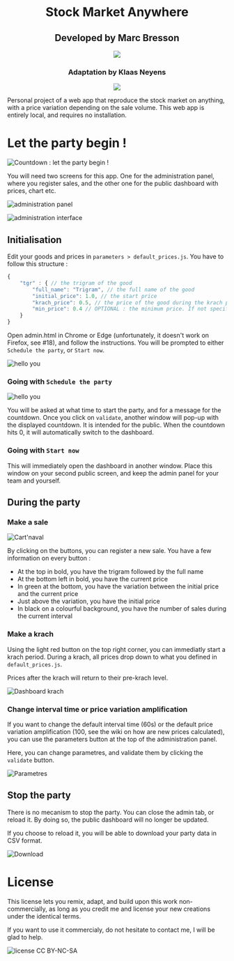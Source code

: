 <div align="center">
    <h1>Stock Market Anywhere</h1>
    <h2>Developed by Marc Bresson</h2>
    <p align="center">
        <a href="https://linkedin.com/in/marc--bresson"><img src="https://img.shields.io/badge/-LinkedIn-black.svg?style=for-the-badge&logo=linkedin&colorB=555"/></a>
    </p>
    <h3>Adaptation by Klaas Neyens</h3>
    <p align="center">
        <a href="https://www.linkedin.com/in/klaas-neyens/"><img src="https://img.shields.io/badge/-LinkedIn-black.svg?style=for-the-badge&logo=linkedin&colorB=555"/></a>
    </p>
</div>

Personal project of a web app that reproduce the stock market on anything, with a price variation depending on the sale volume. This web app is entirely local, and requires no installation.

# Let the party begin !

![Countdown : let the party begin !](images/countdown.png)

You will need two screens for this app. One for the administration panel, where you register sales, and the other one for the public dashboard with prices, chart etc.

![administration panel](images/admin.png)

![administration interface](images/dashboard_normal_1.png)

## Initialisation

Edit your goods and prices in `parameters > default_prices.js`. You have to follow this structure :

```js
{
    "tgr" : { // the trigram of the good
        "full_name": "Trigram", // the full name of the good
        "initial_price": 1.0, // the start price
        "krach_price": 0.5, // the price of the good during the krach periods
        "min_price": 0.4 // OPTIONAL : the minimum price. If not specified, the good will not have any limit, and will be regulated by the market
    }
}
```

Open admin.html in Chrome or Edge (unfortunately, it doesn't work on Firefox, see #18), and follow the instructions. You will be prompted to either `Schedule the party`, or `Start now`.

![hello you](images/hello_you.png)

### Going with `Schedule the party`

![hello you](images/schedule_the_party.png)

You will be asked at what time to start the party, and for a message for the countdown. Once you click on `validate`, another window will pop-up with the displayed countdown. It is intended for the public. When the countdown hits 0, it will automatically switch to the dashboard.

### Going with `Start now`

This will immediately open the dashboard in another window. Place this window on your second public screen, and keep the admin panel for your team and yourself.

## During the party

### Make a sale

![Cart'naval](images/cartnaval.png)

By clicking on the buttons, you can register a new sale. You have a few information on every button :
- At the top in bold, you have the trigram followed by the full name
- At the bottom left in bold, you have the current price
- In green at the bottom, you have the variation between the initial price and the current price
- Just above the variation, you have the initial price
- In black on a colourful background, you have the number of sales during the current interval

### Make a krach

Using the light red button on the top right corner, you can immediatly start a krach period. During a krach, all prices drop down to what you defined in `default_prices.js`.

Prices after the krach will return to their pre-krach level.

![Dashboard krach](images/dashboard_krach.png)

### Change interval time or price variation amplification

If you want to change the default interval time (60s) or the default price variation amplification (100, see the wiki on how are new prices calculated), you can use the parameters button at the top of the administration panel.

Here, you can change parametres, and validate them by clicking the `validate` button.

![Parametres](images/parametres.png)

## Stop the party

There is no mecanism to stop the party. You can close the admin tab, or reload it. By doing so, the public dashboard will no longer be updated.

If you choose to reload it, you will be able to download your party data in CSV format.

![Download](images/party_going.png)

# License

This license lets you remix, adapt, and build upon this work non-commercially, as long as you credit me and license your new creations under the identical terms.

If you want to use it commercialy, do not hesitate to contact me, I will be glad to help.

![license CC BY-NC-SA](images/license.png)
